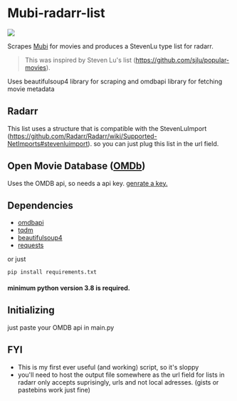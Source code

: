 # Mubi-radarr-list

<p align="left">
	<img src="https://img.shields.io/badge/License-MIT-green?style=for-the-badge">
</p>



Scrapes [Mubi](https://www.mubi.com/showing) for movies and produces a StevenLu type list for radarr.
> This was inspired by Steven Lu's list (https://github.com/sjlu/popular-movies).

Uses beautifulsoup4 library for scraping and omdbapi library for fetching movie metadata

## Radarr
This list uses a structure that is compatible with the StevenLuImport (https://github.com/Radarr/Radarr/wiki/Supported-NetImports#stevenluimport).
so you can just plug this list in the url field.

## Open Movie Database ([OMDb](https://www.omdbapi.com))

Uses the OMDB api, so needs a api key.
[genrate a key.](https://www.omdbapi.com/apikey.aspx)

## Dependencies
+ [omdbapi](https://pypi.org/project/omdbapi/)
+ [tqdm](https://pypi.org/project/tqdm/)
+ [beautifulsoup4](https://pypi.org/project/beautifulsoup4/)
+ [requests](https://pypi.org/project/requests/)

 or just
```
pip install requirements.txt
```
#### minimum python version 3.8 is required.

## Initializing

just paste your OMDB api in main.py

## FYI
+ This is my first ever useful (and working) script, so it's sloppy
+ you'll need to host the output file somewhere as the url field for lists in radarr only accepts suprisingly, urls and not local adresses. (gists or pastebins work just fine)

